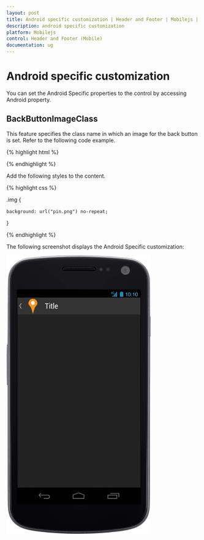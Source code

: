 ```yaml
---
layout: post
title: Android specific customization | Header and Footer | Mobilejs | Syncfusion
description: android specific customization
platform: Mobilejs
control: Header and Footer (Mobile)
documentation: ug
---
```


# Android specific customization

You can set the Android Specific properties to the control by accessing Android property.

## BackButtonImageClass

This feature specifies the class name in which an image for the back button is set.  Refer to the following code example.

{% highlight html %}

<div id="header_sample" data-role="ejmheader" data-ej-rendermode="android" data-ej-showleftbutton="true" data-ej-android-backbuttonimageclass="img" ></div>

{% endhighlight %}

Add the following styles to the content.

{% highlight css %}

.img {

	background: url("pin.png") no-repeat;

}

{% endhighlight %}

The following screenshot displays the Android Specific customization:

![](Android-specific-customization_images/Android-specific-customization_img1.png)